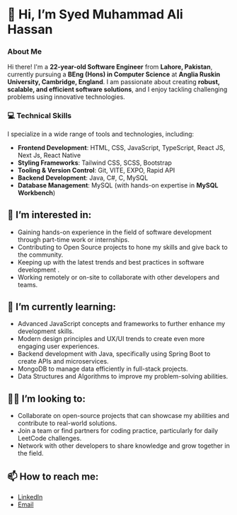 # 👋 Hi, I’m Syed Muhammad Ali Hassan

### About Me
Hi there! I'm a **22-year-old Software Engineer** from **Lahore, Pakistan**, currently pursuing a **BEng (Hons) in Computer Science** at **Anglia Ruskin University, Cambridge, England**. I am passionate about creating **robust, scalable, and efficient software solutions**, and I enjoy tackling challenging problems using innovative technologies.

### 💻 Technical Skills
I specialize in a wide range of tools and technologies, including:
- **Frontend Development**: HTML, CSS, JavaScript, TypeScript, React JS, Next Js, React Native
- **Styling Frameworks**: Tailwind CSS, SCSS, Bootstrap
- **Tooling & Version Control**: Git, VITE, EXPO, Rapid API
- **Backend Development**: Java, C#, C, MySQL
- **Database Management**: MySQL (with hands-on expertise in **MySQL Workbench**)

## 👀 I’m interested in:
- Gaining hands-on experience in the field of software development through part-time work or internships.
- Contributing to Open Source projects to hone my skills and give back to the community.
- Keeping up with the latest trends and best practices in software development .
- Working remotely or on-site to collaborate with other developers and teams.

## 🌱 I’m currently learning:
- Advanced JavaScript concepts and frameworks to further enhance my development skills.
- Modern design principles and UX/UI trends to create even more engaging user experiences.
- Backend development with Java, specifically using Spring Boot to create APIs and microservices.
- MongoDB to manage data efficiently in full-stack projects.
- Data Structures and Algorithms to improve my problem-solving abilities.

## 👨‍💻 I’m looking to:
- Collaborate on open-source projects that can showcase my abilities and contribute to real-world solutions.
- Join a team or find partners for coding practice, particularly for daily LeetCode challenges.
- Network with other developers to share knowledge and grow together in the field.

## 📫 How to reach me:
- [LinkedIn](https://www.linkedin.com/in/syed-muhammad-ali-hassan-79b7812ba)
- [Email](mailto:syedmuhammadalihassan2002@hotmail.com)

